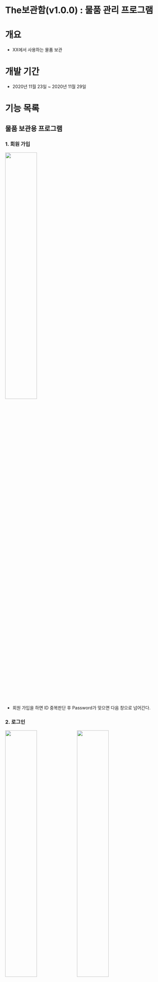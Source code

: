 # The보관함(v1.0.0) : 물품 관리 프로그램

# 개요

- XX에서 사용하는 물품 보관 

# 개발 기간

- 2020년 11월 23일 ~ 2020년 11월 29일

# 기능 목록

## 물품 보관용 프로그램

### 1. 회원 가입

<img src="./Document/고객/1_기본정보_입력.jpg" width="45%">

- 회원 가입을 하면 ID 중복판단 후 Password가 맞으면 다음 창으로 넘어간다.

### 2. 로그인
<div>
<img src="./Document/고객/2_추가정보_입력.jpg" width="45%">
<img src="./Document/고객/2-1_추가정보_입력_기입력자.jpg" width="45%">
</div>

- ID와 Password 확인 후 로그인.

### 3. 선택 (입고, 출고, 검색)

<img src="./Document/고객/3_진료과_선택.jpg" width="45%">

- 원하는 항목을 선택한다.

### 4. 입고 선택

<div>
<img src="./Document/고객/4_문진표_작성.jpg" width="45%">
<img src="./Document/고객/4-1_문진표_작성_하단부.jpg" width="45%">
</div>

- 입고 선택시 일반/신선에 따라 다른 보관함을 지정하여 사용한다.
- 보관함을 선택하고 시간을 지정한 뒤 결제를 한다.

### 5. 출고 선택

- 원하는 보관함을 선택하고 출고한다.
- 출고 시 시간이 지났다면 추과금이 부여된다.

### 6. 검색 선택

- 현재 사용중인 보관함을 확인한다.
- 과거 데이터를 확인한다.



## 관리자용 프로그램

### 1. 직원 로그인

<div>
<img src="./Document/직원/1_직원_로그인.jpg" width="45%">
<img src="./Document/직원/1-1_비밀번호_변경.jpg" width="45%">
</div>

- 확인 버튼을 누르면 정보가 입력되었는지 판단하고 다음 창으로 넘어간다.



# 관리 항목

### 1. 고객 정보

- ID와 Password를 확인할 수 있다.

### 2. 직원 정보

- 각 보관소의 직원을 확인할 수 있다.

### 3. 보관함 정보

- 현재 사용중인 정보와 과거 정보들을 확인할 수 있다.

### 4. 관리자용 정보

- 매출액같은 정보를 확인할 수 있다.



# 사용 기술

## 언어

- C# 3.0+

## 프레임워크

- .Net FrameWork 4.8
- EntityFrameWork 6.2
- Winform

## 데이터베이스

* MSSQL Server 2019

## 기타 개발환경

- Windows 10
- Microsoft Visual Studio Community 2019 v16.8
- Microsoft SQL Server Management Studio v18.6

# 데이터베이스 스키마

![스키마](./Document/스키마.png)

- 모든 항목이 제 3 정규화까지 완료됐다

# 순서도

## 1. 고객용 프로그램

![고객용 다이어그램](./Document/고객알고리즘.jpg)

## 2. 직원용 프로그램

![직원용 다이어그램](./Document/직원알고리즘.jpg)

# Point of Interest

# DB 테이블의 속성 변경 등 업데이트 내역이 EntityFramework에 반영되지 않은 문제 [#24](https://github.com/dlehd333/DKClinic/issues/24)

## 증상
- 문진표 저장을 누를 시 에러 발생

## 원인
- EntityFramework로 불러온 데이터베이스의 문진표 테이블 PK컬럼의 IDENTITY_INSERT 속성이 OFF로 되어있었다

## 결과
- 처음에는 DB에 있는 문진표 테이블 PK컬럼의 IDENTITY_INSERT 속성을 ON으로 변경했다. 하지만 같은 오류가 발생했다.
- 확인 결과, 처음에 DB 스키마 설계 시 테이블 PK에 IDENTITY_INSERT 속성을 ON으로 바꾸지 않았고, 그 상태로 EntityFramework로 불러와, EntityFramework상에는 IDENTITY_INSERT 속성이 OFF로 저장되어 있었다.
- 그래서, EntityFramework 다이어그램에서 우클릭으로 제공하는 '데이터베이스에서 모델 업데이트'메뉴를 실행, 업데이트 마법사를 이용해 DB의 정보를 업데이트하여 문제를 해결함
![update](https://user-images.githubusercontent.com/69996028/100321023-6b69d600-3005-11eb-8bb2-52bb1a5326c3.png)

---

# 외래키로 연결된 여러 테이블의 값을 동시에 삽입하는 트랜잭션 진행중에 에러가 발생하는 문제 [#24](https://github.com/dlehd333/DKClinic/issues/24)

## 증상
- 새로운 Customer(환자)가 문진표를 입력하면, 에러가 발생

## 원인
- 신규 환자가 문진표 입력이 완료되면 Customer(고객), Questionnare(문진표), Response(문진표응답) 총 3개의 테이블에 데이터가 삽입되는데, 이 때 신규 환자는 등록 전에는 CustomerID가 없어, Customer테이블에서 키값의 최대값을 가져와 등록했는데 이 값이 실제 IDENTITY 컬럼을 통해 저장되는 내용과 맞지 않아 오류가 발생했다
- 여러 테이블의 데이터가 동시에 저장되는 트랜잭션을 끊지 않고 IDENTITY 컬럼의 값을 미리 구해서 저장하거나 다른 방법이 필요했다.

## 결과
- 처음에는 C#에서 IDENTITY 컬럼의 값을 구하는 법을 찾고 있었는데, 검색 하던 도중 다른 방법을 발견했다
- EF가 ID값을 찾아 할당하는 것이 아니라 테이블 개체 자체를 할당하는 기능을 지원하며, EF로 생성된 Entity 모델에 생성되어 있는 외래키로 연결된 하위 모델을 이용해 연결할 수 있다는 것을 알게 되었다.
- 그래서 Entity 모델의 개체를 생성할 때 상위 테이블 개체를 연결해주면, 한번에 SaveChange를 진행해도 Insert된 개체에 대해 자동으로 ID키가 연결되어 에러가 발생하지 않고 트랜젝션도 깨지지 않게 된다.
- 그래서 개체를 생성할 때, 상위 테이블 개체를 연결해주는 작업을 진행했다.

```csharp
public Questionnare CreateQuestionnare { get; set; }

// before
CreateQuestionnare = new Questionnare();
// after
CreatedQuestionnare = new Questionnare { Customer = ConnectedCustomer };
```

---

# 포커스 변화에 따라 강제로 스크롤이 조절되는 문제 [#26](https://github.com/dlehd333/DKClinic/issues/26)

## 증상
- "입력완료"버튼을 누르면 패널 컨트롤의 스크롤이 맨 위로 올라가는 현상

## 원인
- 확인 결과, 휠 스크롤이나 다른 행동을 한 이후 패널 컨트롤 내에 있는 다른 컨트롤을 클릭하여 Focus가 되면, 패널 컨트롤이 ActiveControl로 간주가 되어 어떤 경로를 통해ScrollableControl.ScrollToControl 메서드가 실행되고 스크롤 위치가 강제로 옮겨지는 것으로 판단된다.

## 결과
- ScrollToControl이 가상 메서드이기 때문에, 패널 컨트롤을 상속받는 CustomPanel클래스를 만들고 ScrollToControl 메서드를 오버라이드하여 우리가 원하는 동작을 하도록 수정하여 해결
- 문제를 해결하긴 했지만, 정확하게 ScrollToControl이 어떤 원리로 동작하는지와 패널과 스크롤의 상관관계를 정확하기 이해하지는 못함

```csharp
public class CustomPanel : System.Windows.Forms.Panel
{
    protected override System.Drawing.Point ScrollToControl(System.Windows.Forms.Control activeControl)
    {
        // Returning the current location prevents the panel from
        // scrolling to the active control when the panel loses and regains focus
        return this.DisplayRectangle.Location;
    }
}
```
- 출처
https://blog.naver.com/raon_pgm/150185087803
https://nickstips.wordpress.com/2010/03/03/c-panel-resets-scroll-position-after-focus-is-lost-and-regained/

---

# 클래스 단위로 데이터 관리 중 얕은 복사로 인해 데이터의 손실이 일어난 문제 [#61](https://github.com/dlehd333/DKClinic/issues/61)

## 증상
- 문진표 문제 관리에서 문제를 중간에 추가하거나, 문제의 위치를 수정하는 등의 위치 변경 작업이 진행될 때, 변경된 문제로 인해 함께 변경되는 다른 문제들의 인덱스가 비정상적으로 변하는 문제

## 원인
- 문진표 문제 관리를 데이터가 변경될 때 마다 데이터베이스로 직접 연결해 변경하는 것이 아니라, 프로그램 내 객체로 관리를 하다보니 자연스럽게 클래스(Entity)단위로 관리를 하게 되는데, 클래스가 참조 타입이기 때문에 데이터를 복사하여 추가하는 과정에서 '얕은 복사'가 발생해 데이터 변경 로직이 꼬였다.

## 결과
- 데이터를 복사해 수정하는 부분 중 개체가 '복사'되는 부분에서 '깊은 복사'기능을 구현하여 적용하여 해결했다
- 깊은 복사 기능은 EF로 생성된 Entity 클래스를 Patial클래스로 다른곳에서 작업하여 깊은 복사 기능(메서드)을 만들어 해결했다.
- 깊은 복사 기능을 하는 Clone메서드를 만들때는 C#에서 제공하는 ICloneable 인터페이스를 상속하여 작업했다.

```csharp
public partial class Question : ICloneable
{
    public object Clone()
    {
        Question question = new Question();
        // ...
        return question;
    }
}
```

```csharp
// before
Question question = AfterQuestions.FindAll(x => x.Index == i)
    .OrderByDescending(x => x.Version)
    .FirstOrDefault();
question.Index++;

// after
var data = AfterQuestions.FindAll(x => x.Index == i)
    .OrderByDescending(x => x.Version)
    .FirstOrDefault();
Question question = (Question)data.Clone();
question.Index++;
```

---

# 간헐적으로 접속중인 직원의 정보가 사라지는 문제 [#74](https://github.com/dlehd333/DKClinic/issues/74)

## 증상
- 접속하여 작업 후 다른 id로 로그인 시 간헐적으로 오류 발생

## 원인
- 진단 내용 작성 폼에 전달된 접속중인 직원의 ID값이 null로 됨
- 원인을 찾던 중, 문진표 관리 뒤로가기 버튼 이벤트 활성 시 접속중인 직원의 정보가 전달이 되지 않는 문제를 발견

## 결과
- 문진표 관리 뒤로가기 버튼 이벤트 활성 시, 이벤트 핸들러를 통해 접속중인 직원의 정보가 전달되도록 변경함. 또한, 문진표 질문 관리, 직원 관리, 고객 관리의 각 버튼 이벤트 핸들러 구문에 접속중인 직원의 정보가 전달되도록 수정
- 문제의 발생 빈도와 조건이 정확하게 규명되지 않은 문제이므로, 적용된 솔루션을 통해 해당 문제가 완전히 해결되었다고 단언할 수 없음. 추가 테스트를 통해 해당 오류 발견시 조치 필요

```csharp
// before
private void btnGoBack_Click(object sender, EventArgs e)
{
    EmployeeSelectFunctionControl employeeSelectFunctionControl = 
        new EmployeeSelectFunctionControl();
    OnbtnCancelClicked(employeeSelectFunctionControl);
}

// after
private void btnGoBack_Click(object sender, EventArgs e)
{
    EmployeeSelectFunctionControl employeeSelectFunctionControl = 
        new EmployeeSelectFunctionControl(currentEmployeeInHere);
    OnbtnCancelClicked(employeeSelectFunctionControl);
}
```